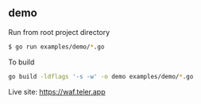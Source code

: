## demo

Run from root project directory

```bash
$ go run examples/demo/*.go
```

To build

```bash
go build -ldflags '-s -w' -o demo examples/demo/*.go
```

Live site: https://waf.teler.app